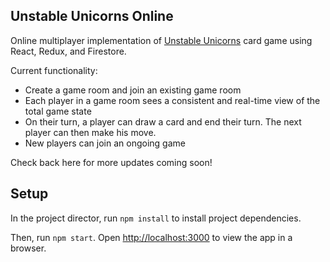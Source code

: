 ## Unstable Unicorns Online

Online multiplayer implementation of [Unstable Unicorns](https://www.unstableunicorns.com/) card game using React, Redux, and Firestore. 

Current functionality:
* Create a game room and join an existing game room
* Each player in a game room sees a consistent and real-time view of the total game state
* On their turn, a player can draw a card and end their turn. The next player can then make his move.
* New players can join an ongoing game

Check back here for more updates coming soon!

## Setup

In the project director, run `npm install` to install project dependencies.

Then, run `npm start`. Open [http://localhost:3000](http://localhost:3000) to view the app in a browser.
